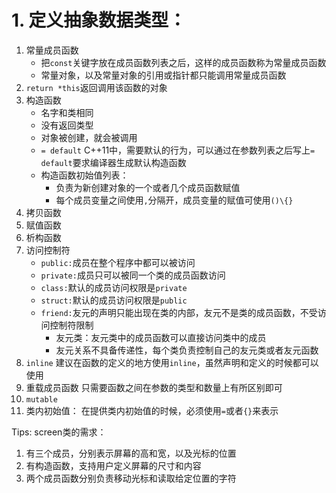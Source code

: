 # 1. 定义抽象数据类型：
1. 常量成员函数
    - 把`const`关键字放在成员函数列表之后，这样的成员函数称为常量成员函数
    - 常量对象，以及常量对象的引用或指针都只能调用常量成员函数
2. `return *this`返回调用该函数的对象
3. 构造函数
    - 名字和类相同
    - 没有返回类型
    - 对象被创建，就会被调用
    - `= default` C++11中，需要默认的行为，可以通过在参数列表之后写上`= default`要求编译器生成默认构造函数
    - 构造函数初始值列表：
        - 负责为新创建对象的一个或者几个成员函数赋值
        - 每个成员变量之间使用`,`分隔开，成员变量的赋值可使用`()\{}`
4. 拷贝函数
5. 赋值函数
6. 析构函数
7. 访问控制符
    - `public:`成员在整个程序中都可以被访问
    - `private:`成员只可以被同一个类的成员函数访问
    - `class:`默认的成员访问权限是`private`
    - `struct:`默认的成员访问权限是`public`
    - `friend:`友元的声明只能出现在类的内部，友元不是类的成员函数，不受访问控制符限制
        - 友元类：友元类中的成员函数可以直接访问类中的成员
        - 友元关系不具备传递性，每个类负责控制自己的友元类或者友元函数
8. `inline`
    建议在函数的定义的地方使用`inline`，虽然声明和定义的时候都可以使用
9. 重载成员函数
    只需要函数之间在参数的类型和数量上有所区别即可
11. `mutable`
11. 类内初始值：
    在提供类内初始值的时候，必须使用`=`或者`{}`来表示
  
  
  
  
  
  
  
  Tips:
  screen类的需求：
  1. 有三个成员，分别表示屏幕的高和宽，以及光标的位置
  2. 有构造函数，支持用户定义屏幕的尺寸和内容
  3. 两个成员函数分别负责移动光标和读取给定位置的字符
